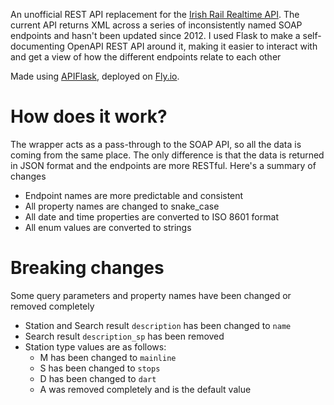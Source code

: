 An unofficial REST API replacement for the [Irish Rail Realtime API](http://api.irishrail.ie/realtime/). The current API returns XML across a series of inconsistently named SOAP endpoints and hasn't been updated since 2012. I used Flask to make a self-documenting OpenAPI REST API around it, making it easier to interact with and get a view of how the different endpoints relate to each other

Made using [APIFlask](https://apiflask.com/), deployed on [Fly.io](https://fly.io/).

# How does it work?
The wrapper acts as a pass-through to the SOAP API, so all the data is coming from the same place. The only difference is that the data is returned in JSON format and the endpoints are more RESTful.
Here's a summary of changes
- Endpoint names are more predictable and consistent
- All property names are changed to snake_case
- All date and time properties are converted to ISO 8601 format
- All enum values are converted to strings

# Breaking changes
Some query parameters and property names have been changed or removed completely
- Station and Search result `description` has been changed to `name`
- Search result `description_sp` has been removed
- Station type values are as follows: 
  - M has been changed to `mainline`
  - S has been changed to `stops`
  - D has been changed to `dart`
  - A was removed completely and is the default value